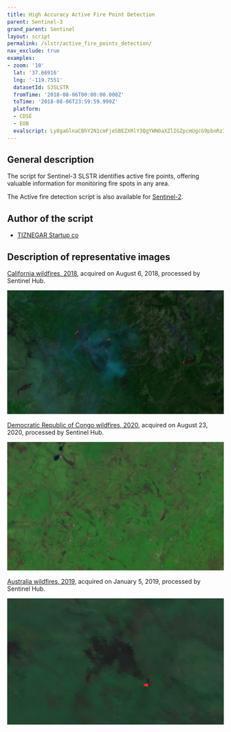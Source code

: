 ```yaml
---
title: High Accuracy Active Fire Point Detection
parent: Sentinel-3
grand_parent: Sentinel
layout: script
permalink: /slstr/active_fire_points_detection/
nav_exclude: true
examples:
- zoom: '10'
  lat: '37.66916'
  lng: '-119.7551'
  datasetId: S3SLSTR
  fromTime: '2018-08-06T00:00:00.000Z'
  toTime: '2018-08-06T23:59:59.999Z'
  platform:
  - CDSE
  - EOB
  evalscript: Ly8gaGlnaCBhY2N1cmFjeSBEZXRlY3QgYWN0aXZlIGZpcmUgcG9pbnRzIAovL1NlbnRpbmVsLTMgU0xTVFIKLy9ieSBUaXpuZ2VyIHN0YXJ0dXAgY28KLy93d3cudGl6bmVnYXIuY29tCgp2YXIgU0FITT0gKChTNiAtIFM1KSAvIChTNiArIFM1KSk7CgppZihTQUhNPi4wNSAmJiBTMTwuMjMpewogIHJldHVybls1KlMzLCAxKlMyLCAxKlMxXQp9CgplbHNlIHsKIHJldHVybiBbUzYsUzMsUzJdCn0KCi8vUmVkIGNvbG9yIGluZGljYXRlcyBhY3RpdmUgZmlyZSBhcmVhcyBhbmQgcG9pbnRz
---
```

## General description

The script for Sentinel-3 SLSTR identifies active fire points, offering valuable information for monitoring fire spots in any area. 

The Active fire detection script is also available for [Sentinel-2](https://custom-scripts.sentinel-hub.com/sentinel-2/active_fire_detection/). 

## Author of the script

 - [TIZNEGAR Startup co](https://tiznegar.com/)

## Description of representative images

[California wildfires, 2018](https://apps.sentinel-hub.com/eo-browser/?zoom=10&lat=37.66916&lng=-119.7551&themeId=WILDFIRES-NORMAL-MODE&datasetId=S3SLSTR&fromTime=2018-08-06T00%3A00%3A00.000Z&toTime=2018-08-06T23%3A59%3A59.999Z&visualizationUrl=https%3A%2F%2Fservices.sentinel-hub.com%2Fogc%2Fwms%2F616409b9-173e-4012-a580-c0ef4799bc36&evalscript=Ly8gaGlnaCBhY2N1cmFjeSBEZXRlY3QgYWN0aXZlIGZpcmUgcG9pbnRzIAovL1NlbnRpbmVsLTMgU0xTVFIKLy9ieSBUaXpuZ2VyIHN0YXJ0dXAgY28KLy93d3cudGl6bmVnYXIuY29tCgp2YXIgU0FITT0gKChTNiAtIFM1KSAvIChTNiArIFM1KSk7CgppZihTQUhNPi4wNSAmJiBTMTwuMjMpewogIHJldHVybls1KlMzLCAxKlMyLCAxKlMxXQp9CgplbHNlIHsKIHJldHVybiBbUzYsUzMsUzJdCn0KCi8vUmVkIGNvbG9yIGluZGljYXRlcyBhY3RpdmUgZmlyZSBhcmVhcyBhbmQgcG9pbnRz#custom-script), acquired on August 6, 2018, processed by Sentinel Hub.

![California wildfire](fig/fig1.png)

[Democratic Republic of Congo wildfires, 2020](https://apps.sentinel-hub.com/eo-browser/?zoom=11&lat=-10.03806&lng=24.82361&themeId=DEFAULT-THEME&datasetId=S3SLSTR&fromTime=2020-08-23T00%3A00%3A00.000Z&toTime=2020-08-23T23%3A59%3A59.999Z&visualizationUrl=https%3A%2F%2Fservices.sentinel-hub.com%2Fogc%2Fwms%2F786d8259-f04e-41cb-92fa-42f66a890ff9&evalscript=Ly8gaGlnaCBhY2N1cmFjeSBEZXRlY3QgYWN0aXZlIGZpcmUgcG9pbnRzIAovL1NlbnRpbmVsLTMgU0xTVFIKLy9ieSBUaXpuZ2VyIHN0YXJ0dXAgY28KLy93d3cudGl6bmVnYXIuY29tCgp2YXIgU0FITT0gKChTNiAtIFM1KSAvIChTNiArIFM1KSk7CgppZihTQUhNPi4wNSAmJiBTMTwuMjMpewogIHJldHVybls1KlMzLCAyKlMyLCA4KlMxXQp9CgplbHNlIHsKIHJldHVybiBbMi41KlM2LDIqUzMsMipTMl0KfQoKLy9SZWQgY29sb3IgaW5kaWNhdGVzIGFjdGl2ZSBmaXJlIGFyZWFzIGFuZCBwb2ludHM%3D#custom-script), acquired on August 23, 2020, processed by Sentinel Hub.

![Democratic Republic of Congo wildfires](fig/fig2.png)

[Australia wildfires, 2019](https://apps.sentinel-hub.com/eo-browser/?zoom=11&lat=-21.90514&lng=116.75789&themeId=WILDFIRES-NORMAL-MODE&datasetId=S3SLSTR&fromTime=2019-01-05T00%3A00%3A00.000Z&toTime=2019-01-05T23%3A59%3A59.999Z&visualizationUrl=https%3A%2F%2Fservices.sentinel-hub.com%2Fogc%2Fwms%2F616409b9-173e-4012-a580-c0ef4799bc36&evalscript=Ly8gaGlnaCBhY2N1cmFjeSBEZXRlY3QgYWN0aXZlIGZpcmUgcG9pbnRzIAovL1NlbnRpbmVsLTMgU0xTVFIKLy9ieSBUaXpuZ2VyIHN0YXJ0dXAgY28KLy93d3cudGl6bmVnYXIuY29tCgp2YXIgU0FITT0gKChTNiAtIFM1KSAvIChTNiArIFM1KSk7CgppZihTQUhNPi4wNSAmJiBTMTwuMjMpewogIHJldHVybls1KlMzLCAxKlMyLCAxKlMxXQp9CgplbHNlIHsKIHJldHVybiBbUzYsUzMsUzJdCn0KCi8vUmVkIGNvbG9yIGluZGljYXRlcyBhY3RpdmUgZmlyZSBhcmVhcyBhbmQgcG9pbnRz#custom-script), acquired on January 5, 2019, processed by Sentinel Hub.

![Australia wildfire](fig/fig3.png)





